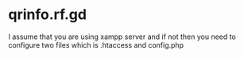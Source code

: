 # qrinfo.rf.gd

I assume that you are using xampp server and if not then you need to configure two files which is .htaccess and config.php